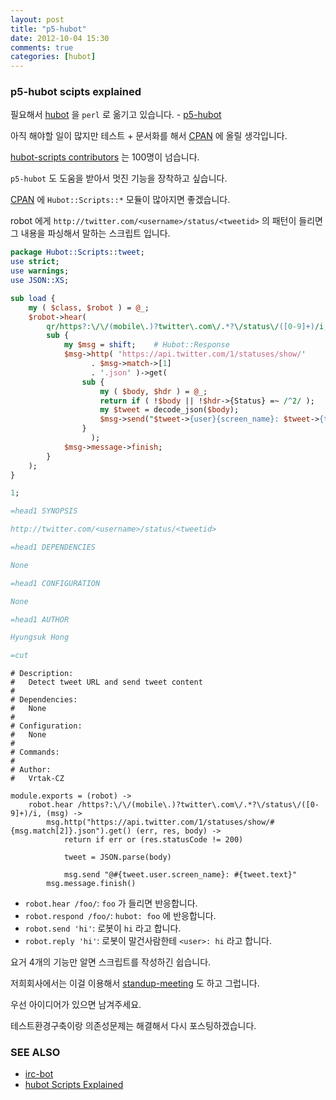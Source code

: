 ```yaml
---
layout: post
title: "p5-hubot"
date: 2012-10-04 15:30
comments: true
categories: [hubot]
---
```


### p5-hubot scipts explained ###

필요해서 [hubot](https://github.com/github/hubot) 을 `perl` 로 옮기고
있습니다. - [p5-hubot](https://github.com/aanoaa/p5-hubot)

아직 해야할 일이 많지만 테스트 + 문서화를 해서
[CPAN](http://search.cpan.org/) 에 올릴 생각입니다.

[hubot-scripts contributors](https://github.com/github/hubot-scripts/graphs/contributors)
는 100명이 넘습니다.

`p5-hubot` 도 도움을 받아서 멋진 기능을 장착하고 싶습니다.

[CPAN](http://search.cpan.org/) 에 `Hubot::Scripts::*` 모듈이
많아지면 좋겠습니다.

robot 에게 `http://twitter.com/<username>/status/<tweetid>` 의 패턴이
들리면 그 내용을 파싱해서 말하는 스크립트 입니다.

```perl Hubot::Scripts::tweet
package Hubot::Scripts::tweet;
use strict;
use warnings;
use JSON::XS;

sub load {
    my ( $class, $robot ) = @_;
    $robot->hear(
        qr/https?:\/\/(mobile\.)?twitter\.com\/.*?\/status\/([0-9]+)/i,
        sub {
            my $msg = shift;    # Hubot::Response
            $msg->http( 'https://api.twitter.com/1/statuses/show/'
                  . $msg->match->[1]
                  . '.json' )->get(
                sub {
                    my ( $body, $hdr ) = @_;
                    return if ( !$body || !$hdr->{Status} =~ /^2/ );
                    my $tweet = decode_json($body);
                    $msg->send("$tweet->{user}{screen_name}: $tweet->{text}");
                }
                  );
            $msg->message->finish;
        }
    );
}

1;

=head1 SYNOPSIS

http://twitter.com/<username>/status/<tweetid>

=head1 DEPENDENCIES

None

=head1 CONFIGURATION

None

=head1 AUTHOR

Hyungsuk Hong

=cut
```

```coffee-script tweet.coffee
# Description:
#   Detect tweet URL and send tweet content
#
# Dependencies:
#   None
#
# Configuration:
#   None
#
# Commands:
#
# Author:
#   Vrtak-CZ

module.exports = (robot) ->
	robot.hear /https?:\/\/(mobile\.)?twitter\.com\/.*?\/status\/([0-9]+)/i, (msg) ->
		msg.http("https://api.twitter.com/1/statuses/show/#{msg.match[2]}.json").get() (err, res, body) ->
			return if err or (res.statusCode != 200)

			tweet = JSON.parse(body)

			msg.send "@#{tweet.user.screen_name}: #{tweet.text}"
        msg.message.finish()
```

- `robot.hear /foo/`: `foo` 가 들리면 반응합니다.
- `robot.respond /foo/`: `hubot: foo` 에 반응합니다.
- `robot.send 'hi'`: 로봇이 `hi` 라고 합니다.
- `robot.reply 'hi'`: 로봇이 말건사람한테 `<user>: hi` 라고 합니다.

요거 4개의 기능만 알면 스크립트를 작성하긴 쉽습니다.

저희회사에서는 이걸 이용해서
[standup-meeting](https://github.com/miyagawa/hubot-standup) 도 하고
그럽니다.

우선 아이디어가 있으면 남겨주세요.

테스트환경구축이랑 의존성문제는 해결해서 다시 포스팅하겠습니다.

### SEE ALSO ###

- [irc-bot](http://silexkr.github.com/blog/2012/02/21/irc-bot/)
- [hubot Scripts Explained](http://theprogrammingbutler.com/blog/archives/2011/10/28/hubot-scripts-explained/)
